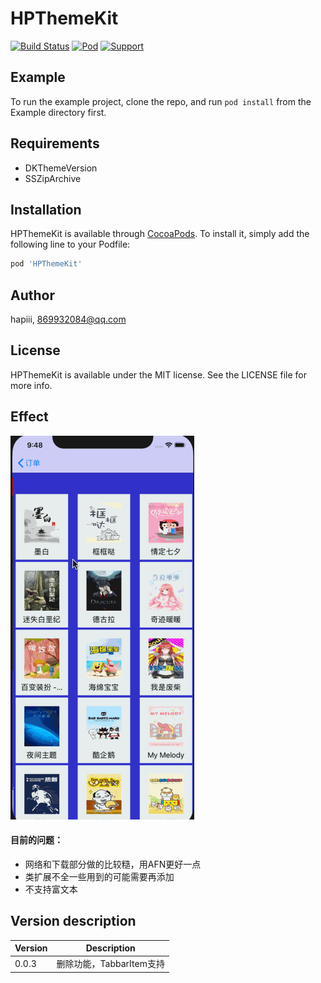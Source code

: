 # HPThemeKit


[![Build Status](https://img.shields.io/badge/build-passing-brightgreen.svg?style=flat)](https://travis-ci.org/hapiii/HPThemeKit)
[![Pod](https://img.shields.io/badge/Pod-0.0.3-pink.svg?style=flat)](https://www.apple.com/nl/ios/)
[![Support](https://img.shields.io/badge/Support-iOS%208%2B-blue.svg?style=flat)](https://www.apple.com/nl/ios/)




## Example

To run the example project, clone the repo, and run `pod install` from the Example directory first.

## Requirements

* DKThemeVersion
* SSZipArchive

## Installation

HPThemeKit is available through [CocoaPods](https://cocoapods.org). To install
it, simply add the following line to your Podfile:

```ruby
pod 'HPThemeKit'
```

## Author

hapiii, 869932084@qq.com

## License

HPThemeKit is available under the MIT license. See the LICENSE file for more info.

## Effect
![image](https://github.com/hapiii/HPThemeKit/blob/master/imgs/img1.gif)

#### 目前的问题：
* 网络和下载部分做的比较糙，用AFN更好一点
* 类扩展不全一些用到的可能需要再添加
* 不支持富文本


## Version description


Version | Description
-----|------
0.0.3   | 删除功能，TabbarItem支持  
